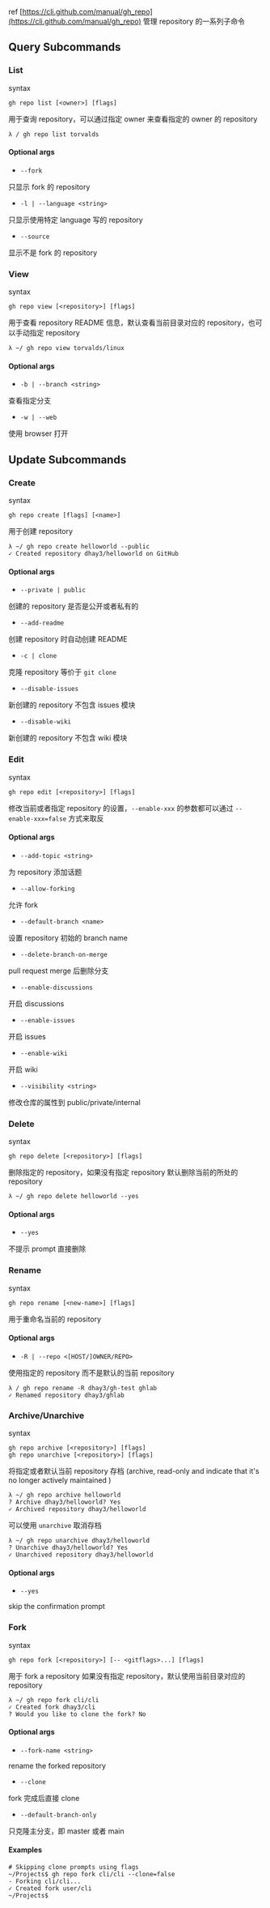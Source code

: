 ref
[https://cli.github.com/manual/gh_repo](https://cli.github.com/manual/gh_repo)
管理 repository 的一系列子命令
## Query Subcommands
### List
syntax
```
gh repo list [<owner>] [flags]
```
用于查询 repository，可以通过指定 owner 来查看指定的 owner 的 repository
```
λ / gh repo list torvalds
```
#### Optional args

- `--fork`

只显示 fork 的 repository

- `-l | --language <string>`

只显示使用特定 language 写的 repository

- `--source`

显示不是 fork 的 repository
### View
syntax
```
gh repo view [<repository>] [flags]
```
用于查看 repository  README 信息，默认查看当前目录对应的 repository，也可以手动指定 repository
```
λ ~/ gh repo view torvalds/linux
```
#### Optional args

- `-b | --branch <string>`

查看指定分支

- `-w | --web`

使用 browser 打开
## Update Subcommands
### Create
syntax
```
gh repo create [flags] [<name>] 
```
用于创建 repository
```
λ ~/ gh repo create helloworld --public 
✓ Created repository dhay3/helloworld on GitHub
```
#### Optional args

- `--private | public`

创建的 repository 是否是公开或者私有的

- `--add-readme`

创建 repository 时自动创建 README

- `-c | clone`

克隆 repository 等价于 `git clone`

- `--disable-issues`

新创建的 repository 不包含 issues 模块

- `--disable-wiki`

新创建的 repository 不包含 wiki 模块
### Edit
syntax
```
gh repo edit [<repository>] [flags]
```
修改当前或者指定 repository 的设置，`--enable-xxx` 的参数都可以通过 `--enable-xxx=false` 方式来取反
#### Optional args

- `--add-topic <string>`

为 repository 添加话题

- `--allow-forking`

允许 fork

- `--default-branch <name>`

设置 repository 初始的 branch name

- `--delete-branch-on-merge`

pull request merge 后删除分支

- `--enable-discussions`

开启 discussions

- `--enable-issues`

开启 issues

- `--enable-wiki`

开启 wiki

- `--visibility <string>`

修改仓库的属性到 public/private/internal
### Delete
syntax
```
gh repo delete [<repository>] [flags]
```
删除指定的 repository，如果没有指定 repository 默认删除当前的所处的 repository
```
λ ~/ gh repo delete helloworld --yes
```
#### Optional args

- `--yes`

不提示 prompt 直接删除
### Rename
syntax
```
gh repo rename [<new-name>] [flags]
```
用于重命名当前的 repository
#### Optional args

- `-R | --repo <[HOST/]OWNER/REPO>`

使用指定的 repository 而不是默认的当前 repository
```
λ / gh repo rename -R dhay3/gh-test ghlab
✓ Renamed repository dhay3/ghlab
```
### Archive/Unarchive
syntax
```
gh repo archive [<repository>] [flags]
gh repo unarchive [<repository>] [flags]
```
将指定或者默认当前 repository 存档 (archive, read-only and indicate that it's no longer actively maintained )
```
λ ~/ gh repo archive helloworld
? Archive dhay3/helloworld? Yes
✓ Archived repository dhay3/helloworld
```
可以使用 `unarchive` 取消存档
```
λ ~/ gh repo unarchive dhay3/helloworld
? Unarchive dhay3/helloworld? Yes
✓ Unarchived repository dhay3/helloworld
```
#### Optional args

- `--yes`

skip the confirmation prompt
### Fork
syntax
```
gh repo fork [<repository>] [-- <gitflags>...] [flags]
```
用于 fork a repository 如果没有指定 repository，默认使用当前目录对应的 repository
```
λ ~/ gh repo fork cli/cli
✓ Created fork dhay3/cli
? Would you like to clone the fork? No
```
#### Optional args

- `--fork-name <string>`

rename the forked repository

- `--clone`

fork 完成后直接 clone

- `--default-branch-only`

只克隆主分支，即 master 或者 main
#### Examples
```
# Skipping clone prompts using flags
~/Projects$ gh repo fork cli/cli --clone=false
- Forking cli/cli...
✓ Created fork user/cli
~/Projects$
```
